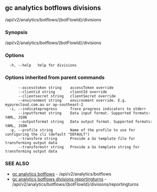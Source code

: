 ## gc analytics botflows divisions

/api/v2/analytics/botflows/{botFlowId}/divisions

### Synopsis

/api/v2/analytics/botflows/{botFlowId}/divisions

### Options

```
  -h, --help   help for divisions
```

### Options inherited from parent commands

```
      --accesstoken string    accessToken override
      --clientid string       clientId override
      --clientsecret string   clientSecret override
      --environment string    environment override. E.g. mypurecloud.com.au or ap-southeast-2
  -i, --indicateprogress      Trace progress indicators to stderr
      --inputformat string    Data input format. Supported formats: YAML, JSON
      --outputformat string   Data output format. Supported formats: YAML, JSON
  -p, --profile string        Name of the profile to use for configuring the cli (default "DEFAULT")
      --transform string      Provide a Go template file for transforming output data
      --transformstr string   Provide a Go template string for transforming output data
```

### SEE ALSO

* [gc analytics botflows](gc_analytics_botflows.html)	 - /api/v2/analytics/botflows
* [gc analytics botflows divisions reportingturns](gc_analytics_botflows_divisions_reportingturns.html)	 - /api/v2/analytics/botflows/{botFlowId}/divisions/reportingturns


